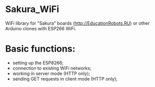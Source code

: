 # Sakura_WiFi
WiFi library for "Sakura" boards (http://EducationRobots.RU) or other Arduino clones with ESP266 WiFi.

# Basic functions:
 - setting up the ESP8266;
 - connection to existing WiFi networks;
 - working in server mode (HTTP only);
 - sending GET requests in client mode (HTTP only);